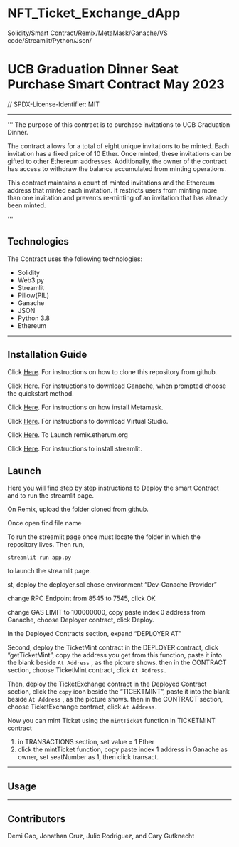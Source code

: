 # NFT_Ticket_Exchange_dApp
Solidity/Smart Contract/Remix/MetaMask/Ganache/VS code/Streamlit/Python/Json/

# UCB Graduation Dinner Seat Purchase Smart Contract May 2023

// SPDX-License-Identifier: MIT 

---
'''
The purpose of this contract is to purchase invitations to UCB Graduation Dinner.

The contract allows for a total of eight unique invitations to be minted. Each invitation has a fixed price of 10 Ether. Once minted, these invitations can be gifted to other Ethereum addresses. Additionally, the owner of the contract has access to withdraw the balance accumulated from minting operations.

This contract maintains a count of minted invitations and the Ethereum address that minted each invitation. It restricts users from minting more than one invitation and prevents re-minting of an invitation that has already been minted.

'''
## Technologies
 The Contract uses the following technologies:

 - Solidity
 - Web3.py
 - Streamlit
 - Pillow(PIL)
 - Ganache
 - JSON
 - Python 3.8
 - Ethereum


---
## Installation Guide

Click [Here](/docs.github.com/en/repositories/creating-and-managing-repositories/cloning-a-repository?tool=cli). For instructions on how to clone this repository from github.

Click [Here](/trufflesuite.com/docs/ganache/quickstart/). For instructions to download Ganache, when prompted choose the quickstart method.

Click [Here](/support.metamask.io/hc/en-us/articles/360015489531-Getting-started-with-MetaMask#:~:text=will%20automatically%20open.-,You%20can%20also%20make%20sure%20it's%20easily%20accessible%20in%20your,selecting%20%22Show%20in%20Toolbar%22.&text=Click%20%E2%80%9CDownload%22.,%22Install%20MetaMask%20for%20Chrome%22.). For instructions on how install Metamask.


Click [Here](/code.visualstudio.com/download). For instructions to download Virtual Studio.

Click [Here](/remix.ethereum.org/). To Launch remix.etherum.org

Click [Here](/docs.streamlit.io/library/get-started/installatio). For instructions to install streamlit.




## Launch

Here you will find step by step instructions to Deploy the smart Contract and to run the streamlit page.

On Remix, upload the folder cloned from github.

Once open find file name 

To run the streamlit page once must locate the folder in which the repository lives. Then run,

```
streamlit run app.py
```
 to launch the streamlit page.

 st, deploy the deployer.sol
chose environment “Dev-Ganache Provider”
  
change RPC Endpoint from  8545 to 7545, click OK
                 


change GAS LIMIT to 100000000, copy paste index 0 address from Ganache, choose Deployer contract, click Deploy.


In the Deployed Contracts section, expand “DEPLOYER AT”



Second, deploy the TicketMint contract
in the DEPLOYER contract, click “getTicketMint”, copy the address you get from this function, paste it into the blank beside `At Address` ,  as the picture shows. then in the CONTRACT section, choose TicketMint contract, click `At Address.`







Then, deploy the TicketExchange contract
in the Deployed Contract section, click the `copy` icon beside the  “TICEKTMINT”, paste it into the blank beside `At Address` ,  as the picture shows. then in the CONTRACT section, choose TicketExchange contract, click `At Address.`

Now you can mint Ticket using the `mintTicket` function in TICKETMINT contract

1. in TRANSACTIONS section, set value = 1 Ether
2. click the mintTicket function, copy paste index 1 address in Ganache as owner, set seatNumber as 1, then click transact. 




---
## Usage


---
## Contributors

Demi Gao, Jonathan Cruz, Julio Rodriguez, and Cary Gutknecht


